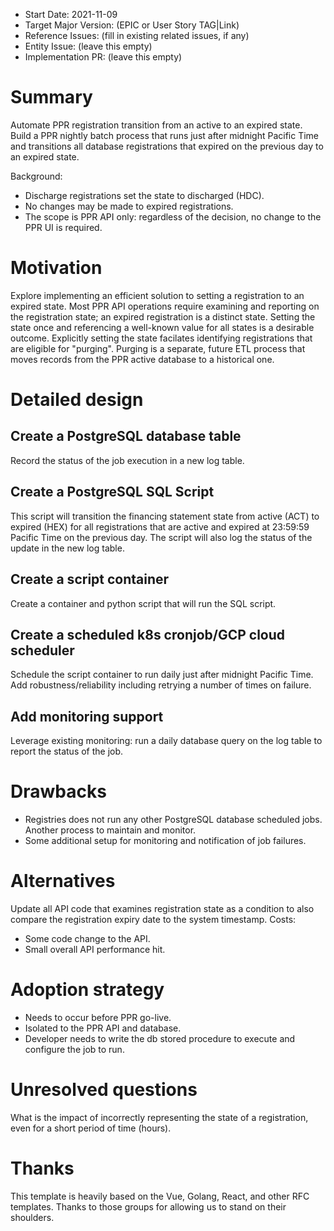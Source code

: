 - Start Date: 2021-11-09
- Target Major Version: (EPIC or User Story TAG|Link)
- Reference Issues: (fill in existing related issues, if any)
- Entity Issue: (leave this empty)
- Implementation PR: (leave this empty)

# Summary
Automate PPR registration transition from an active to an expired state.
Build a PPR nightly batch process that runs just after midnight Pacific Time and transitions all database registrations that expired on the previous day to an expired state.

Background:
- Discharge registrations set the state to discharged (HDC).
- No changes may be made to expired registrations.
- The scope is PPR API only: regardless of the decision, no change to the PPR UI is required. 

# Motivation
Explore implementing an efficient solution to setting a registration to an expired state. Most PPR API operations require
examining and reporting on the registration state; an expired registration is a distinct state.
Setting the state once and referencing a well-known value for all states is a desirable outcome.
Explicitly setting the state facilates identifying registrations that are eligible for "purging".
Purging is a separate, future ETL process that moves records from the PPR active database to a historical one.

# Detailed design

## Create a PostgreSQL database table
Record the status of the job execution in a new log table.

## Create a PostgreSQL SQL Script
This script will transition the financing statement state from active (ACT) to expired (HEX) 
for all registrations that are active and expired at 23:59:59 Pacific Time on the previous day.
The script will also log the status of the update in the new log table.

## Create a script container 
Create a container and python script that will run the SQL script.

## Create a scheduled k8s cronjob/GCP cloud scheduler
Schedule the script container to run daily just after midnight Pacific Time. Add robustness/reliability including retrying
a number of times on failure.

## Add monitoring support
Leverage existing monitoring: run a daily database query on the log table to report the status of the job.

# Drawbacks
- Registries does not run any other PostgreSQL database scheduled jobs. Another process to maintain and monitor.
- Some additional setup for monitoring and notification of job failures. 

# Alternatives
Update all API code that examines registration state as a condition to also compare the registration 
expiry date to the system timestamp.
Costs:
- Some code change to the API.
- Small overall API performance hit.

# Adoption strategy
- Needs to occur before PPR go-live.
- Isolated to the PPR API and database.
- Developer needs to write the db stored procedure to execute and configure the job to run.

# Unresolved questions
What is the impact of incorrectly representing the state of a registration, even for a short period of time (hours).

# Thanks

This template is heavily based on the Vue, Golang, React, and other RFC templates. Thanks to those groups for allowing us to stand on their shoulders.
